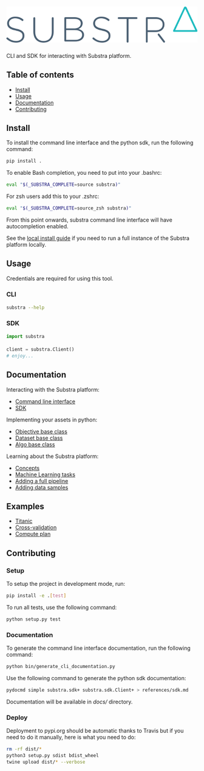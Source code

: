 # ![Substra](./substra-logo.svg)

CLI and SDK for interacting with Substra platform.

## Table of contents

- [Install](#install)
- [Usage](#usage)
- [Documentation](#documentation)
- [Contributing](#contributing)

## Install

To install the command line interface and the python sdk, run the following command:

```sh
pip install .
```

To enable Bash completion, you need to put into your .bashrc:

```sh
eval "$(_SUBSTRA_COMPLETE=source substra)"
```

For zsh users add this to your .zshrc:

```sh
eval "$(_SUBSTRA_COMPLETE=source_zsh substra)"
```

From this point onwards, substra command line interface will have autocompletion enabled.

See the [local install guide](./docs/local_install.md) if you need to run a full instance of the Substra platform
locally.

## Usage

Credentials are required for using this tool.

### CLI

```sh
substra --help
```

### SDK

```python
import substra

client = substra.Client()
# enjoy...
```

## Documentation

Interacting with the Substra platform:

- [Command line interface](./references/cli.md)
- [SDK](./references/sdk.md)

Implementing your assets in python:

- [Objective base class](https://github.com/SubstraFoundation/substra-tools/blob/dev/docs/api.md#metrics)
- [Dataset base class](https://github.com/SubstraFoundation/substra-tools/blob/dev/docs/api.md#opener)
- [Algo base class](https://github.com/SubstraFoundation/substra-tools/blob/dev/docs/api.md#algo)

Learning about the Substra platform:

- [Concepts](./docs/concepts.md)
- [Machine Learning tasks](./docs/ml_tasks.md)
- [Adding a full pipeline](./docs/full_pipeline_workflow.md)
- [Adding data samples](./docs/add_data_samples.md)

## Examples

- [Titanic](./examples/titanic/README.md)
- [Cross-validation](./examples/cross_val/README.md)
- [Compute plan](./examples/compute_plan/README.md)

## Contributing

### Setup

To setup the project in development mode, run:

```sh
pip install -e .[test]
```

To run all tests, use the following command:

```sh
python setup.py test
```

### Documentation

To generate the command line interface documentation, run the following command:

```sh
python bin/generate_cli_documentation.py
```

Use the following command to generate the python sdk documentation:

```sh
pydocmd simple substra.sdk+ substra.sdk.Client+ > references/sdk.md
```

Documentation will be available in *docs/* directory.


### Deploy

Deployment to pypi.org should be automatic thanks to Travis but if you need to do it manually, here is what you need to do:

```sh
rm -rf dist/*
python3 setup.py sdist bdist_wheel
twine upload dist/* --verbose
```
